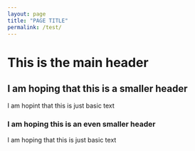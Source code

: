 ```yaml
---
layout: page
title: "PAGE TITLE"
permalink: /test/
---
```


This is the main header
=======================

I am hoping that this is a smaller header
----------------------
I am hopint that this is just basic text

### I am hoping this is an even smaller header
I am hoping that this is just basic text
